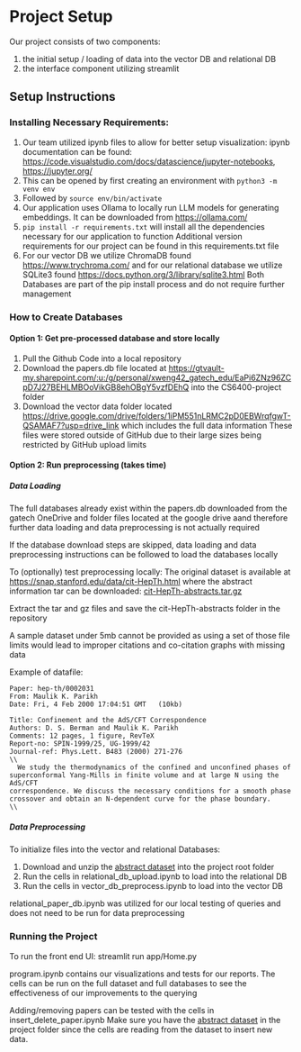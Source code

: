 # Project Setup
Our project consists of two components:  
1. the initial setup / loading of data into the vector DB and relational DB
2. the interface component utilizing streamlit

## Setup Instructions

### Installing Necessary Requirements:
1. Our team utilized ipynb files to allow for better setup visualization: ipynb documentation can be found: https://code.visualstudio.com/docs/datascience/jupyter-notebooks, https://jupyter.org/
2. This can be opened by first creating an environment with `python3 -m venv env` <br>
3. Followed by `source env/bin/activate` <br>
4. Our application uses Ollama to locally run LLM models for generating embeddings. It can be downloaded from https://ollama.com/
5. `pip install -r requirements.txt` will install all the dependencies necessary for our application to function
    Additional version requirements for our project can be found in this requirements.txt file
6. For our vector DB we utilize ChromaDB found https://www.trychroma.com/ and for our relational database we utilize SQLite3 found https://docs.python.org/3/library/sqlite3.html
   Both Databases are part of the pip install process and do not require further management
   
### How to Create Databases
#### Option 1: Get pre-processed database and store locally
1. Pull the Github Code into a local repository
2. Download the papers.db file located at https://gtvault-my.sharepoint.com/:u:/g/personal/xweng42_gatech_edu/EaPi6ZNz96ZCpD7J27BEHLMBOoVikGB8ehOBgY5vzfDEhQ into the CS6400-project folder
3. Download the vector data folder located https://drive.google.com/drive/folders/1iPM551nLRMC2pD0EBWrqfgwT-QSAMAF7?usp=drive_link which includes the full data information
   These files were stored outside of GitHub due to their large sizes being restricted by GitHub upload limits
#### Option 2: Run preprocessing (takes time)
##### Data Loading

The full databases already exist within the papers.db downloaded from the gatech OneDrive and folder files located at the google drive aand therefore further data loading and data preprocessing is not actually required

If the database download steps are skipped, data loading and data preprocessing instructions can be followed to load the databases locally
  
To (optionally) test preprocessing locally:
The original dataset is available at https://snap.stanford.edu/data/cit-HepTh.html where the abstract information tar can be downloaded: [cit-HepTh-abstracts.tar.gz](https://snap.stanford.edu/data/cit-HepTh-abstracts.tar.gz)

Extract the tar and gz files and save the cit-HepTh-abstracts folder in the 
repository

A sample dataset under 5mb cannot be provided as using a set of those file limits would lead to improper citations and co-citation graphs with missing data

Example of datafile:
```
Paper: hep-th/0002031
From: Maulik K. Parikh 
Date: Fri, 4 Feb 2000 17:04:51 GMT   (10kb)

Title: Confinement and the AdS/CFT Correspondence
Authors: D. S. Berman and Maulik K. Parikh
Comments: 12 pages, 1 figure, RevTeX
Report-no: SPIN-1999/25, UG-1999/42
Journal-ref: Phys.Lett. B483 (2000) 271-276
\\
  We study the thermodynamics of the confined and unconfined phases of
superconformal Yang-Mills in finite volume and at large N using the AdS/CFT
correspondence. We discuss the necessary conditions for a smooth phase
crossover and obtain an N-dependent curve for the phase boundary.
\\
```
##### Data Preprocessing

To initialize files into the vector and relational Databases:
1. Download and unzip the [abstract dataset](https://snap.stanford.edu/data/cit-HepTh-abstracts.tar.gz) into the project root folder
2. Run the cells in relational_db_upload.ipynb to load into the relational DB
3. Run the cells in vector_db_preprocess.ipynb to load into the vector DB

relational_paper_db.ipynb was utilized for our local testing of queries and does not need to be run for data preprocessing


### Running the Project

To run the front end UI:
streamlit run app/Home.py

program.ipynb contains our visualizations and tests for our reports. The cells can be run on the full dataset and full databases to see the effectiveness of our improvements to the querying

Adding/removing papers can be tested with the cells in insert_delete_paper.ipynb
Make sure you have the [abstract dataset](https://snap.stanford.edu/data/cit-HepTh-abstracts.tar.gz) in the project folder since the cells are reading from the dataset to insert new data. 





